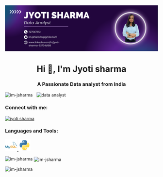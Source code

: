 ![logo](https://github.com/im-jsharma/im-jsharma/blob/main/Blue%20and%20White%20Gradient%20Profile%20Data%20Analyst%20LinkedIn%20Article%20Cover%20Image.png)
<h1 align="center">Hi 👋, I'm Jyoti sharma</h1>
<h3 align="center">A Passionate Data analyst from India</h3>
<img align="right" alt="data analyst"width="400" src="https://user-images.githubusercontent.com/59734313/157189039-c09b3e38-9f42-42c0-ab54-14f1574190a7.gif">

<p align="left"> <img src="https://komarev.com/ghpvc/?username=im-jsharma&label=Profile%20views&color=0e75b6&style=flat" alt="im-jsharma" /> </p>

<h3 align="left">Connect with me:</h3>
<p align="left">
<a href="https://linkedin.com/in/jyoti sharma" target="blank"><img align="center" src="https://raw.githubusercontent.com/rahuldkjain/github-profile-readme-generator/master/src/images/icons/Social/linked-in-alt.svg" alt="jyoti sharma" height="30" width="40" /></a>
</p>

<h3 align="left">Languages and Tools:</h3>
<p align="left"> <a href="https://www.mysql.com/" target="_blank" rel="noreferrer"> <img src="https://raw.githubusercontent.com/devicons/devicon/master/icons/mysql/mysql-original-wordmark.svg" alt="mysql" width="40" height="40"/> </a> <a href="https://www.python.org" target="_blank" rel="noreferrer"> <img src="https://raw.githubusercontent.com/devicons/devicon/master/icons/python/python-original.svg" alt="python" width="40" height="40"/> </a> </p>

<p><img align="left" src="https://github-readme-stats.vercel.app/api/top-langs?username=im-jsharma&show_icons=true&locale=en&layout=compact" alt="im-jsharma" /></p>

<p>&nbsp;<img align="center" src="https://github-readme-stats.vercel.app/api?username=im-jsharma&show_icons=true&locale=en" alt="im-jsharma" /></p>

<p><img align="center" src="https://github-readme-streak-stats.herokuapp.com/?user=im-jsharma&" alt="im-jsharma" /></p>

